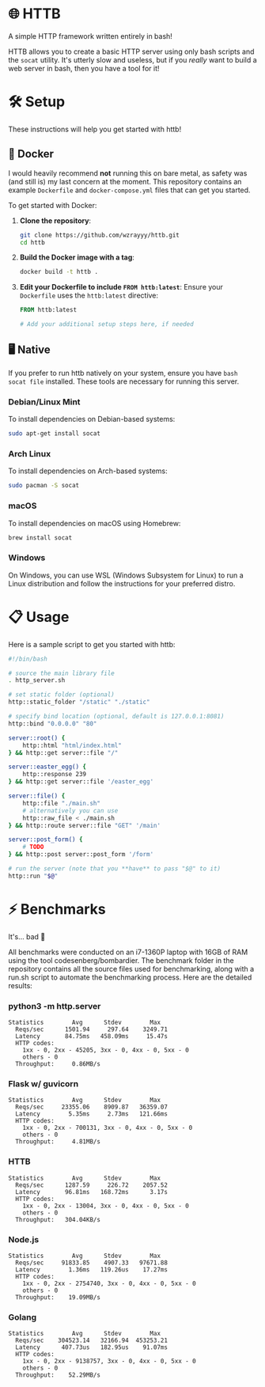 # 🌐 HTTB
A simple HTTP framework written entirely in bash!

HTTB allows you to create a basic HTTP server using only bash scripts and the `socat` utility. It's utterly slow and useless, but if you _really_ want to build a web server in bash, then you have a tool for it!

# 🛠️ Setup
These instructions will help you get started with httb!

## 🐋 Docker
I would heavily recommend **not** running this on bare metal, as safety was (and still is) my last concern at the moment. This repository contains an example `Dockerfile` and `docker-compose.yml` files that can get you started.

To get started with Docker:

1. **Clone the repository**:
    ```sh
    git clone https://github.com/wzrayyy/httb.git
    cd httb
    ```

2. **Build the Docker image with a tag**:
    ```sh
    docker build -t httb .
    ```

3. **Edit your Dockerfile to include `FROM httb:latest`**:
    Ensure your `Dockerfile` uses the `httb:latest` directive:

    ```Dockerfile
    FROM httb:latest

    # Add your additional setup steps here, if needed
    ```

## 🖥️ Native
If you prefer to run httb natively on your system, ensure you have `bash socat file` installed. These tools are necessary for running this server.

### Debian/Linux Mint
To install dependencies on Debian-based systems:
```bash
sudo apt-get install socat
```

### Arch Linux
To install dependencies on Arch-based systems:
```bash
sudo pacman -S socat
```

### macOS
To install dependencies on macOS using Homebrew:
```bash
brew install socat
```

### Windows
On Windows, you can use WSL (Windows Subsystem for Linux) to run a Linux distribution and follow the instructions for your preferred distro.

# 📋 Usage
Here is a sample script to get you started with httb:

```sh
#!/bin/bash

# source the main library file
. http_server.sh

# set static folder (optional)
http::static_folder "/static" "./static"

# specify bind location (optional, default is 127.0.0.1:8081)
http::bind "0.0.0.0" "80"

server::root() {
    http::html "html/index.html"
} && http::get server::file "/"

server::easter_egg() {
    http::response 239
} && http::get server::file '/easter_egg'

server::file() {
    http::file "./main.sh"
    # alternatively you can use
    http::raw_file < ./main.sh
} && http::route server::file "GET" '/main'

server::post_form() {
    # TODO
} && http::post server::post_form '/form'

# run the server (note that you **have** to pass "$@" to it)
http::run "$@"
```

# ⚡ Benchmarks
It's... bad 🥲

All benchmarks were conducted on an i7-1360P laptop with 16GB of RAM using the tool codesenberg/bombardier. The benchmark folder in the repository contains all the source files used for benchmarking, along with a run.sh script to automate the benchmarking process. Here are the detailed results:

### python3 -m http.server
```
Statistics        Avg      Stdev        Max
  Reqs/sec      1501.94     297.64    3249.71
  Latency       84.75ms   458.09ms     15.47s
  HTTP codes:
    1xx - 0, 2xx - 45205, 3xx - 0, 4xx - 0, 5xx - 0
    others - 0
  Throughput:     0.86MB/s
```

### Flask w/ guvicorn
```
Statistics        Avg      Stdev        Max
  Reqs/sec     23355.06    8909.87   36359.07
  Latency        5.35ms     2.73ms   121.66ms
  HTTP codes:
    1xx - 0, 2xx - 700131, 3xx - 0, 4xx - 0, 5xx - 0
    others - 0
  Throughput:     4.81MB/s
```

### HTTB
```
Statistics        Avg      Stdev        Max
  Reqs/sec      1287.59     226.72    2057.52
  Latency       96.81ms   168.72ms      3.17s
  HTTP codes:
    1xx - 0, 2xx - 13004, 3xx - 0, 4xx - 0, 5xx - 0
    others - 0
  Throughput:   304.04KB/s
```

### Node.js
```
Statistics        Avg      Stdev        Max
  Reqs/sec     91833.85    4907.33   97671.88
  Latency        1.36ms   119.26us    17.27ms
  HTTP codes:
    1xx - 0, 2xx - 2754740, 3xx - 0, 4xx - 0, 5xx - 0
    others - 0
  Throughput:    19.09MB/s
```

### Golang
```
Statistics        Avg      Stdev        Max
  Reqs/sec    304523.14   32166.94  453253.21
  Latency      407.73us   182.95us    91.07ms
  HTTP codes:
    1xx - 0, 2xx - 9138757, 3xx - 0, 4xx - 0, 5xx - 0
    others - 0
  Throughput:    52.29MB/s
```

